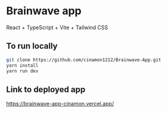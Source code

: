 # Brainwave app

React + TypeScript + Vite + Tailwind CSS

## To run locally

```bash
git clone https://github.com/cinamon1212/Brainwave-App.git
yarn install
yarn run dev
```

## Link to deployed app

https://brainwave-app-cinamon.vercel.app/
